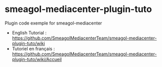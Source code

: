 # smeagol-mediacenter-plugin-tuto
Plugin code exemple for smeagol-mediacenter

* English Tutorial : https://github.com/SmeagolMediacenterTeam/smeagol-mediacenter-plugin-tuto/wiki
* Tutoriel en français : https://github.com/SmeagolMediacenterTeam/smeagol-mediacenter-plugin-tuto/wiki/Accueil
